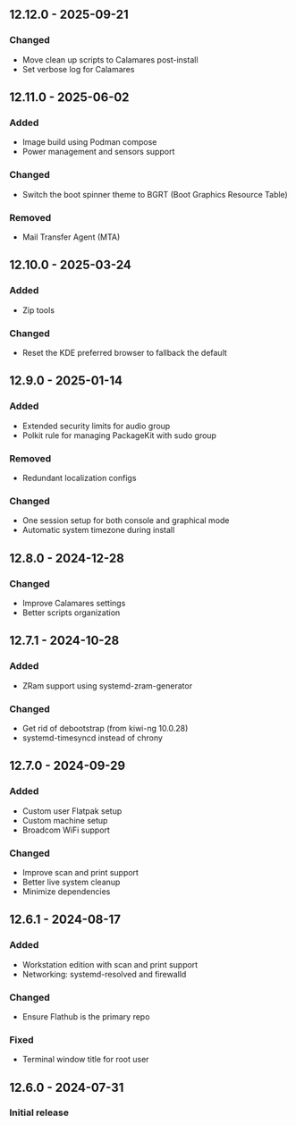 ## 12.12.0 - 2025-09-21
### Changed
- Move clean up scripts to Calamares post-install
- Set verbose log for Calamares

## 12.11.0 - 2025-06-02
### Added
- Image build using Podman compose
- Power management and sensors support
### Changed
- Switch the boot spinner theme to BGRT (Boot Graphics Resource Table)
### Removed
- Mail Transfer Agent (MTA)

## 12.10.0 - 2025-03-24
### Added
- Zip tools
### Changed
- Reset the KDE preferred browser to fallback the default

## 12.9.0 - 2025-01-14
### Added
- Extended security limits for audio group
- Polkit rule for managing PackageKit with sudo group
### Removed
- Redundant localization configs
### Changed
- One session setup for both console and graphical mode
- Automatic system timezone during install

## 12.8.0 - 2024-12-28
### Changed
- Improve Calamares settings
- Better scripts organization

## 12.7.1 - 2024-10-28
### Added
- ZRam support using systemd-zram-generator
### Changed
- Get rid of debootstrap (from kiwi-ng 10.0.28)
- systemd-timesyncd instead of chrony

## 12.7.0 - 2024-09-29
### Added
- Custom user Flatpak setup
- Custom machine setup
- Broadcom WiFi support
### Changed
- Improve scan and print support
- Better live system cleanup
- Minimize dependencies

## 12.6.1 - 2024-08-17
### Added
- Workstation edition with scan and print support
- Networking: systemd-resolved and firewalld
### Changed
- Ensure Flathub is the primary repo
### Fixed
- Terminal window title for root user

## 12.6.0 - 2024-07-31
### Initial release
